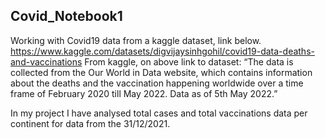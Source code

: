 ## Covid_Notebook1
Working with Covid19 data from a kaggle dataset, link below.
https://www.kaggle.com/datasets/digvijaysinhgohil/covid19-data-deaths-and-vaccinations
From kaggle, on above link to dataset: 
“The data is collected from the Our World in Data website, which contains information about the deaths and the vaccination happening worldwide 
over a time frame of February 2020 till May 2022. Data as of 5th May 2022.”

In my project I have analysed total cases and total vaccinations data per continent for data from the 31/12/2021.
